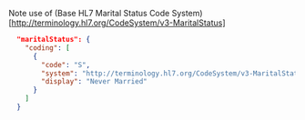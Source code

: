 Note use of  (Base HL7 Marital Status Code System)[http://terminology.hl7.org/CodeSystem/v3-MaritalStatus]

```json
  "maritalStatus": {
    "coding": [
      {
        "code": "S",
        "system": "http://terminology.hl7.org/CodeSystem/v3-MaritalStatus",
        "display": "Never Married"
      }
    ]
  }
```